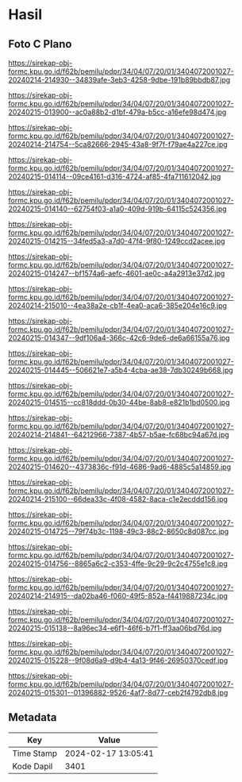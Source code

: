 # Hasil

## Foto C Plano

https://sirekap-obj-formc.kpu.go.id/f62b/pemilu/pdpr/34/04/07/20/01/3404072001027-20240214-214930--34839afe-3eb3-4258-9dbe-191b89bbdb87.jpg

https://sirekap-obj-formc.kpu.go.id/f62b/pemilu/pdpr/34/04/07/20/01/3404072001027-20240215-013900--ac0a88b2-d1bf-479a-b5cc-a16efe98d474.jpg

https://sirekap-obj-formc.kpu.go.id/f62b/pemilu/pdpr/34/04/07/20/01/3404072001027-20240214-214754--5ca82666-2945-43a8-9f7f-f79ae4a227ce.jpg

https://sirekap-obj-formc.kpu.go.id/f62b/pemilu/pdpr/34/04/07/20/01/3404072001027-20240215-014114--09ce4161-d316-4724-af85-4fa711612042.jpg

https://sirekap-obj-formc.kpu.go.id/f62b/pemilu/pdpr/34/04/07/20/01/3404072001027-20240215-014140--62754f03-a1a0-409d-919b-64115c524356.jpg

https://sirekap-obj-formc.kpu.go.id/f62b/pemilu/pdpr/34/04/07/20/01/3404072001027-20240215-014215--34fed5a3-a7d0-47f4-9f80-1249ccd2acee.jpg

https://sirekap-obj-formc.kpu.go.id/f62b/pemilu/pdpr/34/04/07/20/01/3404072001027-20240215-014247--bf1574a6-aefc-4601-ae0c-a4a2913e37d2.jpg

https://sirekap-obj-formc.kpu.go.id/f62b/pemilu/pdpr/34/04/07/20/01/3404072001027-20240214-215010--4ea38a2e-cb1f-4ea0-aca6-385e204e16c9.jpg

https://sirekap-obj-formc.kpu.go.id/f62b/pemilu/pdpr/34/04/07/20/01/3404072001027-20240215-014347--9df106a4-366c-42c6-9de6-de6a66155a76.jpg

https://sirekap-obj-formc.kpu.go.id/f62b/pemilu/pdpr/34/04/07/20/01/3404072001027-20240215-014445--506621e7-a5b4-4cba-ae38-7db30249b668.jpg

https://sirekap-obj-formc.kpu.go.id/f62b/pemilu/pdpr/34/04/07/20/01/3404072001027-20240215-014515--cc818ddd-0b30-44be-8ab8-e821b1bd0500.jpg

https://sirekap-obj-formc.kpu.go.id/f62b/pemilu/pdpr/34/04/07/20/01/3404072001027-20240214-214841--64212966-7387-4b57-b5ae-fc68bc94a67d.jpg

https://sirekap-obj-formc.kpu.go.id/f62b/pemilu/pdpr/34/04/07/20/01/3404072001027-20240215-014620--4373836c-f91d-4686-9ad6-4885c5a14859.jpg

https://sirekap-obj-formc.kpu.go.id/f62b/pemilu/pdpr/34/04/07/20/01/3404072001027-20240214-215100--66dea33c-4f08-4582-8aca-c1e2ecddd156.jpg

https://sirekap-obj-formc.kpu.go.id/f62b/pemilu/pdpr/34/04/07/20/01/3404072001027-20240215-014725--79f74b3c-1198-49c3-88c2-8650c8d087cc.jpg

https://sirekap-obj-formc.kpu.go.id/f62b/pemilu/pdpr/34/04/07/20/01/3404072001027-20240215-014756--8865a6c2-c353-4ffe-9c29-9c2c4755e1c8.jpg

https://sirekap-obj-formc.kpu.go.id/f62b/pemilu/pdpr/34/04/07/20/01/3404072001027-20240214-214915--da02ba46-f060-49f5-852a-f4419887234c.jpg

https://sirekap-obj-formc.kpu.go.id/f62b/pemilu/pdpr/34/04/07/20/01/3404072001027-20240215-015138--8a96ec34-e6f1-46f6-b7f1-ff3aa06bd76d.jpg

https://sirekap-obj-formc.kpu.go.id/f62b/pemilu/pdpr/34/04/07/20/01/3404072001027-20240215-015228--9f08d6a9-d9b4-4a13-9f46-26950370cedf.jpg

https://sirekap-obj-formc.kpu.go.id/f62b/pemilu/pdpr/34/04/07/20/01/3404072001027-20240215-015301--01396882-9526-4af7-8d77-ceb2f4792db8.jpg


## Metadata

| Key        | Value               |
| ---------- | ------------------- |
| Time Stamp | 2024-02-17 13:05:41 |
| Kode Dapil | 3401                |



